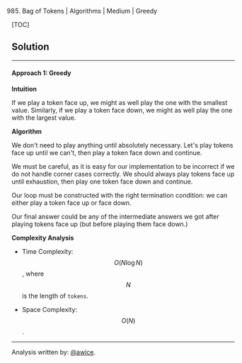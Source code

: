 985. Bag of Tokens | Algorithms | Medium | Greedy

[TOC]

## Solution
---
#### Approach 1: Greedy

**Intuition**

If we play a token face up, we might as well play the one with the smallest value.  Similarly, if we play a token face down, we might as well play the one with the largest value.

**Algorithm**

We don't need to play anything until absolutely necessary.  Let's play tokens face up until we can't, then play a token face down and continue.

We must be careful, as it is easy for our implementation to be incorrect if we do not handle corner cases correctly.  We should always play tokens face up until exhaustion, then play one token face down and continue.

Our loop must be constructed with the right termination condition: we can either play a token face up or face down.

Our final answer could be any of the intermediate answers we got after playing tokens face up (but before playing them face down.)



**Complexity Analysis**

* Time Complexity:  $$O(N \log N)$$, where $$N$$ is the length of `tokens`.

* Space Complexity:  $$O(N)$$. 




---


Analysis written by: [@awice](https://leetcode.com/awice).
